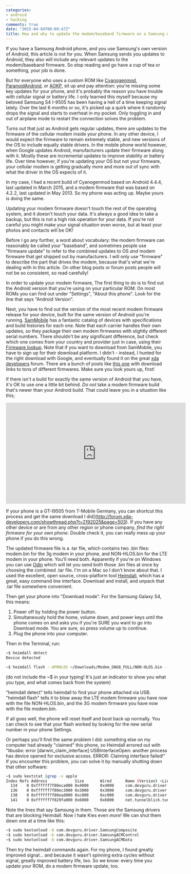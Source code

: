 ```yaml
---
categories:
- android
- hacking
comments: true
date: "2015-04-04T08:09:47Z"
title: How and why to update the modem/baseband firmware on a Samsung Android phone
---
```

If you have a Samsung Android phone, and you use Samsung's own version of Android, this article is not for you. When Samsung sends you updates to Android, they also will include any relevant updates to the modem/baseband firmware. So stop reading and go have a cup of tea or something, your job is done.

But for everyone who uses a custom ROM like [Cyanogenmod](http://cyanogenmod.org), [ParanoidAndroid](http://www.paranoidandroid.co/), or [AOKP](http://www.aokp.co/), sit up and pay attention: you're missing some key updates for your phone, and it's probably the reason you have trouble with cellular signal or battery life. I only learned this myself because my beloved Samsung S4 I-9505 has been having a hell of a time keeping signal lately. Over the last 6 months or so, it's picked up a quirk where it randomly drops the signal and starts to overheat in my pocket. Only toggling in and out of airplane mode to restart the connection solves the problem.

Turns out that just as Android gets regular updates, there are updates to the firmware of the cellular modem inside your phone. In any other device, I would expect the firmware to remain extremely stable, and new versions of the OS to include equally stable drivers. In the mobile phone world however, when Google updates Android, manufacturers update their firmware along with it. Mostly these are incremental updates to improve stability or battery life. Over time however, if you're updating your OS but not your firmware, your cellular modem is getting gradually more and more out of sync with what the driver in the OS expects of it.

In my case, I had a recent build of Cyanogenmod based on Android 4.4.4, last updated in March 2015, and a modem firmware that was based on 4.2.2, last updated in May 2013. So my phone was acting up. Maybe yours is doing the same.

Updating your modem firmware doesn't touch the rest of the operating system, and it doesn't touch your data. It's always a good idea to take a backup, but this is not a high risk operation for your data. If you're not careful you might make your signal situation even worse, but at least your photos and contacts will be OK!

Before I go any further, a word about vocabulary: the modem firmware can reasonably be called your "baseband", and sometimes people use "firmware update" to refer to the combined updates to OS _and_ modem firmware that get shipped out by manufacturers. I will only use "firmware" to describe the part that drives the modem, because that's what we're dealing with in this article. On other blog posts or forum posts people will not be so consistent, so read carefully!

In order to update your modem firmware, The first thing to do is to find out the Android version that you're using on your particular ROM. On most ROMs you can find out under "Settings", "About this phone". Look for the line that says "Android Version". 

Next, you have to find out the version of the most recent modem firmware release for your device, built for the same version of Android you're running. [SamMobile](http://www.sammobile.com/devices/) has a fantastic catalog of devices with specifications and build histories for each one. Note that each carrier handles their own updates, so they package their own modem firmwares with slightly different serial numbers. There shouldn't be any significant difference, but check which one comes from your country and provider just in case, using their [Firmware lookup](http://www.sammobile.com/firmwares/). Note that if you want to download from SamMobile, you have to sign up for their download platform. I didn't - instead, I hunted for the right download with Google, and eventually found it on the great [xda developers](http://forum.xda-developers.com) forum. There are a bunch of posts like [this one](http://forum.xda-developers.com/showpost.php?p=50965837) with download links to tons of different firmwares. Make sure you look yours up, first!

If there isn't a build for exactly the same version of Android that you have, it's OK to use one a little bit behind. *Do not* take a modem firmware build that's newer than your Android build. That could leave you in a situation like this;

<iframe width="560" height="315" src="https://www.youtube.com/embed/gVx4OOcIRXg" frameborder="0" allowfullscreen></iframe>

If your phone is a GT-I9505 from T-Mobile Germany, you can shortcut this process and get the same download I did](http://forum.xda-developers.com/showthread.php?t=2192025&page=503). If you have any other device or are from any other region or phone company, *find the right firmware for your own phone*. Double check it, you can really mess up your phone if you do this wrong.

The updated firmware file is a .tar file, which contains two .bin files: modem.bin for the 3g modem in your phone, and NON-HLOS.bin for the LTE modem in your phone. You'll need both. Apparently if you're on Windows you can use [Odin](http://www.downloadodin.info/) which will let you send both those .bin files at once by choosing the combined .tar file. I'm on a Mac so I don't know about that. I used the excellent, open source, cross-platform tool [Heimdall](http://glassechidna.com.au/heimdall/), which has a great, easy command line interface. Download and install, and unpack that .tar file somewhere convenient. 

Then get your phone into "Download mode". For the Samsung Galaxy S4, this means:

1) Power off by holding the power button.
2) Simultaneously hold the home, volume down, and power keys until the phone comes on and asks you if you're SURE you want to go into Download mode. You are sure, so press volume up to continue.
3) Plug the phone into your computer.

Then in the Terminal, run:

``` bash
~$ heimdall detect
Device detected

~$ heimdall flash --APNHLOS ~/Downloads/Modem_GNG8_FULL/NON-HLOS.bin --MDM ~/Downloads/Modem_GNG8_FULL/modem.bin
```
(do not include the ~$ in your typing! It's just an indicator to show you what you type, and what comes back from the system)

"heimdall detect" tells heimdall to find your phone attached via USB. "heimdall flash" tells it to blow away the LTE modem firmware you have now with the file NON-HLOS.bin, and the 3G modem firmware you have now with the file modem.bin.

If all goes well, the phone will reset itself and boot back up normally. You can check to see that your flash worked by looking for the new serial number in your phone Settings. 

Or perhaps you'll find the same problem I did: something else on my computer had already "claimed" this phone, so Heimdall errored out with "libusbx: error [darwin_claim_interface] USBInterfaceOpen: another process has device opened for exclusive access. ERROR: Claiming interface failed!" If you encounter this problem, you can solve it by manually shutting down that other software:

``` bash
~$ sudo kextstat |grep -v apple
Index Refs Address            Size       Wired      Name (Version) <Linked Against>
  134    0 0xffffff7f80eca000 0x4000     0x4000     com.devguru.driver.SamsungComposite (1.4.25) <38 4 3>
  136    0 0xffffff7f80ec3000 0x3000     0x3000     com.devguru.driver.SamsungACMControl (1.4.25) <38 4 3>
  138    0 0xffffff7f80ead000 0xc000     0xc000     com.devguru.driver.SamsungACMData (1.4.25) <84 38 5 4 3>
  141    0 0xffffff7f829fa000 0x6000     0x6000     net.tunnelblick.tun (1.0) <7 5 4 1>
```
Note the lines that say Samsung in them. Those are the Samsung drivers that are blocking Heimdall. Now I hate Kies even _more_! We can shut them down one at a time like this:

``` bash
~$ sudo kextunload -b com.devguru.driver.SamsungComposite
~$ sudo kextunload -b com.devguru.driver.SamsungACMControl
~$ sudo kextunload -b com.devguru.driver.SamsungACMData
```

Then try the heimdall commands again. For my phone, I found greatly improved signal... and because it wasn't spinning extra cycles without signal, greatly improved battery life, too. So we know: every time you update your ROM, do a modem firmware update, too.
